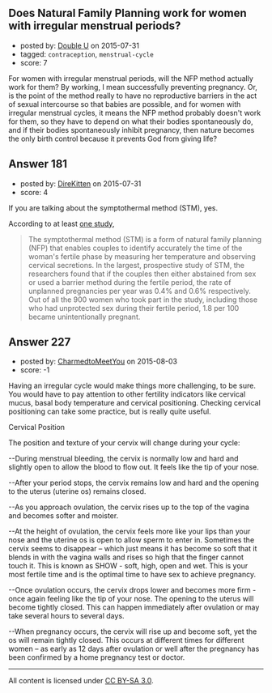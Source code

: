 ## Does Natural Family Planning work for women with irregular menstrual periods?

- posted by: [Double U](https://stackexchange.com/users/2907088/double-u) on 2015-07-31
- tagged: `contraception`, `menstrual-cycle`
- score: 7

For women with irregular menstrual periods, will the NFP method actually work for them? By working, I mean successfully preventing pregnancy. Or, is the point of the method really to have no reproductive barriers in the act of sexual intercourse so that babies are possible, and for women with irregular menstrual cycles, it means the NFP method probably doesn't work for them, so they have to depend on what their bodies spontaneously do, and if their bodies spontaneously inhibit pregnancy, then nature becomes the only birth control because it prevents God from giving life?


## Answer 181

- posted by: [DireKitten](https://stackexchange.com/users/2402966/direkitten) on 2015-07-31
- score: 4

<p>If you are talking about the symptothermal method (STM), yes. </p>

<p>According to at least <a href="http://www.sciencedaily.com/releases/2007/02/070221065200.htm" rel="nofollow">one study</a>,  </p>

<blockquote>
  <p>The symptothermal method (STM) is a form of natural family planning (NFP) that enables couples to identify accurately the time of the woman's fertile phase by measuring her temperature and observing cervical secretions. In the largest, prospective study of STM, the researchers found that if the couples then either abstained from sex or used a barrier method during the fertile period, the rate of unplanned pregnancies per year was 0.4% and 0.6% respectively. Out of all the 900 women who took part in the study, including those who had unprotected sex during their fertile period, 1.8 per 100 became unintentionally pregnant.</p>
</blockquote>



## Answer 227

- posted by: [CharmedtoMeetYou](https://stackexchange.com/users/6725839/charmedtomeetyou) on 2015-08-03
- score: -1

Having an irregular cycle would make things more challenging, to be sure. You would have to pay attention to other fertility indicators like cervical mucus, basal body temperature and cervical positioning. Checking cervical positioning can take some practice, but is really quite useful. 

Cervical Position

The position and texture of your cervix will change during your cycle:

--During menstrual bleeding, the cervix is normally low and hard and slightly open to allow the blood to flow out. It feels like the tip of your nose.

--After your period stops, the cervix remains low and hard and the opening to the uterus (uterine os) remains closed.

--As you approach ovulation, the cervix rises up to the top of the vagina and becomes softer and moister.

--At the height of ovulation, the cervix feels more like your lips than your nose and the uterine os is open to allow sperm to enter in. Sometimes the cervix seems to disappear – which just means it has become so soft that it blends in with the vagina walls and rises so high that the finger cannot touch it. This is known as SHOW - soft, high, open and wet. This is your most fertile time and is the optimal time to have sex to achieve pregnancy.

--Once ovulation occurs, the cervix drops lower and becomes more firm - once again feeling like the tip of your nose. The opening to the uterus will become tightly closed. This can happen immediately after ovulation or may take several hours to several days.

--When pregnancy occurs, the cervix will rise up and become soft, yet the os will remain tightly closed. This occurs at different times for different women – as early as 12 days after ovulation or well after the pregnancy has been confirmed by a home pregnancy test or doctor.



---

All content is licensed under [CC BY-SA 3.0](https://creativecommons.org/licenses/by-sa/3.0/).
